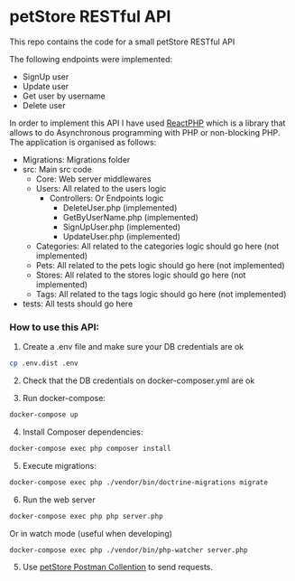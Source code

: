 # petStore RESTful API

This repo contains the code for a small petStore RESTful API

The following endpoints were implemented:
* SignUp user
* Update user
* Get user by username
* Delete user

In order to implement this API I have used [ReactPHP](https://reactphp.org/) which is a library that allows to do Asynchronous programming with PHP or non-blocking PHP. The application is organised as follows:
* Migrations: Migrations folder
* src: Main src code
  * Core: Web server middlewares
  * Users: All related to the users logic
    * Controllers: Or Endpoints logic
      * DeleteUser.php (implemented)
      * GetByUserName.php (implemented)
      * SignUpUser.php (implemented)
      * UpdateUser.php (implemented)
  * Categories: All related to the categories logic should go here (not implemented)
  * Pets: All related to the pets logic should go here (not implemented)
  * Stores: All related to the stores logic should go here (not implemented)
  * Tags: All related to the tags logic should go here (not implemented)
* tests: All tests should go here

### How to use this API:

1. Create a .env file and make sure your DB credentials are ok

```bash
cp .env.dist .env
```

2. Check that the DB credentials on docker-composer.yml are ok

3. Run docker-compose: 

```bash
docker-compose up
```

4. Install Composer dependencies:
 
```bash
docker-compose exec php composer install
```

5. Execute migrations:

```bash
docker-compose exec php ./vendor/bin/doctrine-migrations migrate
```

6. Run the web server

```bash
docker-compose exec php php server.php
```

Or in watch mode (useful when developing)

```bash
docker-compose exec php ./vendor/bin/php-watcher server.php
```

5. Use [petStore Postman Collention](dev/petStore.postman_collection.json) to send requests.
